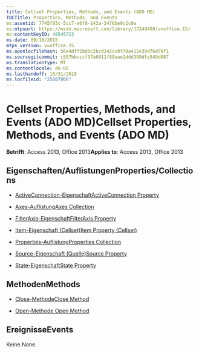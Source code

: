 ```yaml
---
title: Cellset Properties, Methods, and Events (ADO MD)
TOCTitle: Properties, Methods, and Events
ms:assetid: 7745f93c-5cc7-e6f8-143a-3470be0c1c0a
ms:mtpsurl: https://msdn.microsoft.com/library/JJ249488(v=office.15)
ms:contentKeyID: 48545723
ms.date: 09/18/2015
mtps_version: v=office.15
ms.openlocfilehash: 56e4dff1bd0c2bcd142cc0f70a412e39df6d76f1
ms.sourcegitcommit: c557bbcccf37a6011f89aae1ddd399dfe549d087
ms.translationtype: MT
ms.contentlocale: de-DE
ms.lasthandoff: 10/31/2018
ms.locfileid: "25887866"
---
```

# <a name="cellset-properties-methods-and-events-ado-md"></a><span data-ttu-id="0e05a-102">Cellset Properties, Methods, and Events (ADO MD)</span><span class="sxs-lookup"><span data-stu-id="0e05a-102">Cellset Properties, Methods, and Events (ADO MD)</span></span>


<span data-ttu-id="0e05a-103">**Betrifft**: Access 2013, Office 2013</span><span class="sxs-lookup"><span data-stu-id="0e05a-103">**Applies to**: Access 2013, Office 2013</span></span>

## <a name="propertiescollections"></a><span data-ttu-id="0e05a-104">Eigenschaften/Auflistungen</span><span class="sxs-lookup"><span data-stu-id="0e05a-104">Properties/Collections</span></span>

- [<span data-ttu-id="0e05a-105">ActiveConnection-Eigenschaft</span><span class="sxs-lookup"><span data-stu-id="0e05a-105">ActiveConnection Property</span></span>](activeconnection-property-ado-md.md)

- [<span data-ttu-id="0e05a-106">Axes-Auflistung</span><span class="sxs-lookup"><span data-stu-id="0e05a-106">Axes Collection</span></span>](axes-collection-ado-md.md)

- [<span data-ttu-id="0e05a-107">FilterAxis-Eigenschaft</span><span class="sxs-lookup"><span data-stu-id="0e05a-107">FilterAxis Property</span></span>](filteraxis-property-ado-md.md)

- [<span data-ttu-id="0e05a-108">Item-Eigenschaft (Cellset)</span><span class="sxs-lookup"><span data-stu-id="0e05a-108">Item Property (Cellset)</span></span>](item-property-ado-md-cellset.md)

- [<span data-ttu-id="0e05a-109">Properties-Auflistung</span><span class="sxs-lookup"><span data-stu-id="0e05a-109">Properties Collection</span></span>](properties-collection-ado.md)

- [<span data-ttu-id="0e05a-110">Source-Eigenschaft (Quelle)</span><span class="sxs-lookup"><span data-stu-id="0e05a-110">Source Property</span></span>](source-property-ado-md.md)

- [<span data-ttu-id="0e05a-111">State-Eigenschaft</span><span class="sxs-lookup"><span data-stu-id="0e05a-111">State Property</span></span>](state-property-ado-md.md)

## <a name="methods"></a><span data-ttu-id="0e05a-112">Methoden</span><span class="sxs-lookup"><span data-stu-id="0e05a-112">Methods</span></span>

- [<span data-ttu-id="0e05a-113">Close-Methode</span><span class="sxs-lookup"><span data-stu-id="0e05a-113">Close Method</span></span>](close-method-ado-md.md)

- [<span data-ttu-id="0e05a-114">Open-Methode </span><span class="sxs-lookup"><span data-stu-id="0e05a-114">Open Method</span></span>](open-method-ado-md.md)

## <a name="events"></a><span data-ttu-id="0e05a-115">Ereignisse</span><span class="sxs-lookup"><span data-stu-id="0e05a-115">Events</span></span>

<span data-ttu-id="0e05a-116">Keine.</span><span class="sxs-lookup"><span data-stu-id="0e05a-116">None.</span></span>

